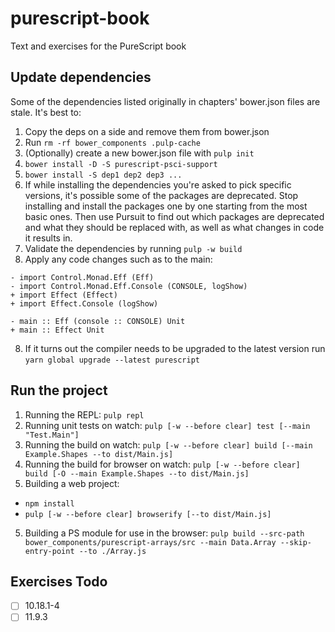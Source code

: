 # purescript-book

Text and exercises for the PureScript book

## Update dependencies

Some of the dependencies listed originally in chapters' bower.json files are stale. It's best to:
1. Copy the deps on a side and remove them from bower.json
2. Run `rm -rf bower_components .pulp-cache`
3. (Optionally) create a new bower.json file with `pulp init`
4. `bower install -D -S purescript-psci-support`
5. `bower install -S dep1 dep2 dep3 ...`
6. If while installing the dependencies you're asked to pick specific versions, it's possible some of the packages are deprecated. Stop installing and install the packages one by one starting from the most basic ones. Then use Pursuit to find out which packages are deprecated and what they should be replaced with, as well as what changes in code it results in.
6. Validate the dependencies by running `pulp -w build`
7. Apply any code changes such as to the main:
```
- import Control.Monad.Eff (Eff)
- import Control.Monad.Eff.Console (CONSOLE, logShow)
+ import Effect (Effect)
+ import Effect.Console (logShow)

- main :: Eff (console :: CONSOLE) Unit
+ main :: Effect Unit
```
8. If it turns out the compiler needs to be upgraded to the latest version run `yarn global upgrade --latest purescript`

## Run the project

1. Running the REPL: `pulp repl`
2. Running unit tests on watch: `pulp [-w --before clear] test [--main "Test.Main"]`
3. Running the build on watch: `pulp [-w --before clear] build [--main Example.Shapes --to dist/Main.js]`
3. Running the build for browser on watch: `pulp [-w --before clear] build [-O --main Example.Shapes --to dist/Main.js]`
4. Building a web project:
  * `npm install`
  * `pulp [-w --before clear] browserify [--to dist/Main.js]`
5. Building a PS module for use in the browser: `pulp build --src-path bower_components/purescript-arrays/src --main Data.Array --skip-entry-point --to ./Array.js`

## Exercises Todo

- [ ] 10.18.1-4
- [ ] 11.9.3
